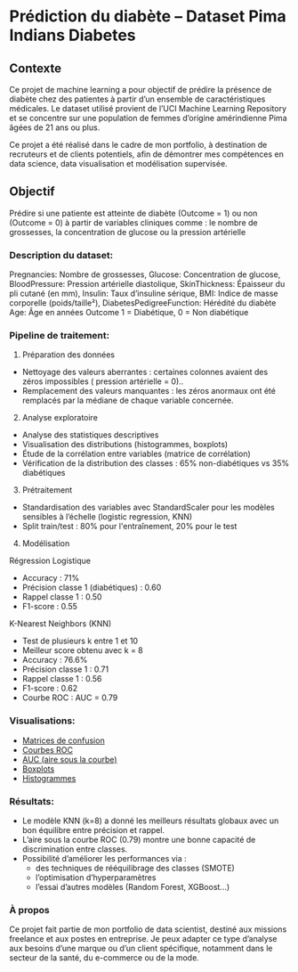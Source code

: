# Prédiction du diabète – Dataset Pima Indians Diabetes

## Contexte

Ce projet de machine learning a pour objectif de prédire la présence de diabète chez des patientes à partir d’un ensemble de caractéristiques médicales. Le dataset utilisé provient de l’UCI Machine Learning Repository
et se concentre sur une population de femmes d’origine amérindienne Pima âgées de 21 ans ou plus.

Ce projet a été réalisé dans le cadre de mon portfolio, à destination de recruteurs et de clients potentiels, afin de démontrer mes compétences en data science, data visualisation et modélisation supervisée.

## Objectif
Prédire si une patiente est atteinte de diabète (Outcome = 1) ou non (Outcome = 0) à partir de variables cliniques comme : le nombre de grossesses, la concentration de glucose ou la pression artérielle


### Description du dataset:

Pregnancies: Nombre de grossesses, Glucose: Concentration de glucose, BloodPressure: Pression artérielle diastolique, SkinThickness: Épaisseur du pli cutané (en mm), Insulin: Taux d’insuline sérique, BMI: Indice de masse corporelle (poids/taille²), DiabetesPedigreeFunction: Hérédité du diabète
Age: Âge en années
Outcome	1 = Diabétique, 0 = Non diabétique

### Pipeline de traitement:

1. Préparation des données
* Nettoyage des valeurs aberrantes : certaines colonnes avaient des zéros impossibles ( pression artérielle = 0)..
* Remplacement des valeurs manquantes : les zéros anormaux ont été remplacés par la médiane de chaque variable concernée.

2. Analyse exploratoire
* Analyse des statistiques descriptives
* Visualisation des distributions (histogrammes, boxplots)
* Étude de la corrélation entre variables (matrice de corrélation)
* Vérification de la distribution des classes : 65% non-diabétiques vs 35% diabétiques

3. Prétraitement
* Standardisation des variables avec StandardScaler pour les modèles sensibles à l’échelle (logistic regression, KNN)
* Split train/test : 80% pour l'entraînement, 20% pour le test

4. Modélisation

Régression Logistique
* Accuracy : 71%
* Précision classe 1 (diabétiques) : 0.60
* Rappel classe 1 : 0.50
* F1-score : 0.55

K-Nearest Neighbors (KNN)
* Test de plusieurs k entre 1 et 10
* Meilleur score obtenu avec k = 8
* Accuracy : 76.6%
* Précision classe 1 : 0.71
* Rappel classe 1 : 0.56
* F1-score : 0.62
* Courbe ROC : AUC = 0.79

### Visualisations:
* [Matrices de confusion]('images/Matrice_de_confusion.png')
* [Courbes ROC]('images/Courbe_ROC.png')
* [AUC (aire sous la courbe)](images/Courbe_ROC.png)
* [Boxplots](images/Boxplots.png)
* [Histogrammes](images/Histogrammes.png)

### Résultats:
* Le modèle KNN (k=8) a donné les meilleurs résultats globaux avec un bon équilibre entre précision et rappel.
* L’aire sous la courbe ROC (0.79) montre une bonne capacité de discrimination entre classes.
* Possibilité d’améliorer les performances via :
    * des techniques de rééquilibrage des classes (SMOTE)
    * l’optimisation d’hyperparamètres
    * l’essai d’autres modèles (Random Forest, XGBoost...)



### À propos
Ce projet fait partie de mon portfolio de data scientist, destiné aux missions freelance et aux postes en entreprise. Je peux adapter ce type d’analyse aux besoins d’une marque ou d’un client spécifique, notamment dans le secteur de la santé, du e-commerce ou de la mode.
